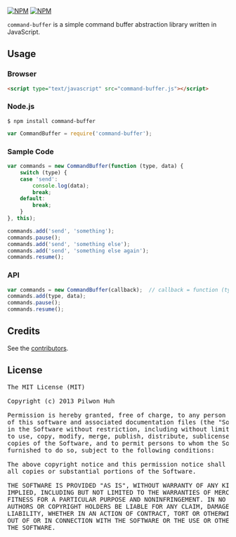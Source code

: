 [![NPM](https://nodei.co/npm/command-buffer.png?downloads=false&stars=false)](https://npmjs.org/package/command-buffer) [![NPM](https://nodei.co/npm-dl/command-buffer.png?months=6)](https://npmjs.org/package/command-buffer)

`command-buffer` is a simple command buffer abstraction library written in JavaScript.


## Usage

### Browser

```html
<script type="text/javascript" src="command-buffer.js"></script>
```

### Node.js

    $ npm install command-buffer

```js
var CommandBuffer = require('command-buffer');
```

### Sample Code

```js
var commands = new CommandBuffer(function (type, data) {
	switch (type) {
	case 'send':
		console.log(data);
		break;
	default:
		break;
	}
}, this);

commands.add('send', 'something');
commands.pause();
commands.add('send', 'something else');
commands.add('send', 'something else again');
commands.resume();
```


### API

```js
var commands = new CommandBuffer(callback);  // callback = function (type, data) {}
commands.add(type, data);
commands.pause();
commands.resume();
```


## Credits

  See the [contributors](https://github.com/pilwon/command-buffer/graphs/contributors).


## License

<pre>
The MIT License (MIT)

Copyright (c) 2013 Pilwon Huh

Permission is hereby granted, free of charge, to any person obtaining a copy
of this software and associated documentation files (the "Software"), to deal
in the Software without restriction, including without limitation the rights
to use, copy, modify, merge, publish, distribute, sublicense, and/or sell
copies of the Software, and to permit persons to whom the Software is
furnished to do so, subject to the following conditions:

The above copyright notice and this permission notice shall be included in
all copies or substantial portions of the Software.

THE SOFTWARE IS PROVIDED "AS IS", WITHOUT WARRANTY OF ANY KIND, EXPRESS OR
IMPLIED, INCLUDING BUT NOT LIMITED TO THE WARRANTIES OF MERCHANTABILITY,
FITNESS FOR A PARTICULAR PURPOSE AND NONINFRINGEMENT. IN NO EVENT SHALL THE
AUTHORS OR COPYRIGHT HOLDERS BE LIABLE FOR ANY CLAIM, DAMAGES OR OTHER
LIABILITY, WHETHER IN AN ACTION OF CONTRACT, TORT OR OTHERWISE, ARISING FROM,
OUT OF OR IN CONNECTION WITH THE SOFTWARE OR THE USE OR OTHER DEALINGS IN
THE SOFTWARE.
</pre>
